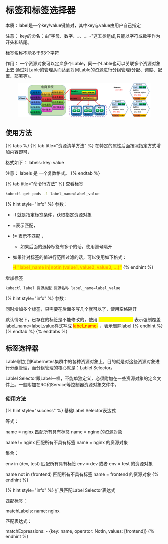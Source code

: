 # 标签和标签选择器

本质：label是一个key/value键值对，其中key与value由用户自己指定

注意： key的命名：由"字母、数字、\_、.、-"这五类组成,只能以字符或数字作为开头和结尾。&#x20;

标签名称不能多于63个字符

作用： 一个资源对象可以定义多个Lable，同一个Lable也可以关联多个资源对象上去 通过对Lable的管理从而达到对同Lable的资源进行分组管理(分配、调度、配置、部署等)。

<figure><img src="../../../.gitbook/assets/image (2) (1) (1) (1) (1) (1) (1) (1) (1) (1) (1) (1) (1) (1) (1) (1) (1) (1).png" alt=""><figcaption></figcaption></figure>

## 使用方法

{% tabs %}
{% tab title="资源清单方法" %}
在特定的属性后面按照指定方式增加内容即可，

格式如下： labels: key: value&#x20;

注意： labels 是 一个复数格式。
{% endtab %}

{% tab title="命令行方法" %}
查看标签

```bash
kubectl get pods -l label_name=label_value
```

{% hint style="info" %}
参数：&#x20;

* \-l 就是指定标签条件，获取指定资源对象
* \=表示匹配，
* != 表示不匹配 ，
  * 如果后面的选择标签有多个的话，使用逗号隔开&#x20;
*   如果针对标签的值进行范围过滤的话，可以使用如下格式：&#x20;

    <mark style="color:orange;">**-l "label\_name in|notin (value1, value2, value3, ...)"**</mark>
{% endhint %}

增加标签

```bash
kubectl label 资源类型 资源名称 label_name=label_value
```

{% hint style="info" %}
参数：

同时增加多个标签，只需要在后面多写几个就可以了，使用空格隔开&#x20;

默认情况下，已存在的标签是不能修改的，使用 <mark style="color:yellow;">--overwrite=true</mark> 表示强制覆盖 label\_name=label\_value样式写成 <mark style="color:red;">label\_name-</mark> ，表示删除label
{% endhint %}
{% endtab %}
{% endtabs %}

## 标签选择器

Lablel附加到Kubernetes集群中的各种资源对象上，目的就是对这些资源对象进行分组管理，而分组管理的核心就是：Lablel Selector。

Lablel Selector跟Label一样，不能单独定义，必须附加在一些资源对象的定义文件上。一般附加在RC和Service等控制器资源对象文件中。

### 使用方法

{% hint style="success" %}
基础Label Selector表达式

等式：&#x20;

name = nginx 匹配所有具有标签 name = nginx 的资源对象&#x20;

name != nginx 匹配所有不具有标签 name = nginx 的资源对象&#x20;

集合：&#x20;

env in (dev, test) 匹配所有具有标签 env = dev 或者 env = test 的资源对象&#x20;

name not in (frontend) 匹配所有不具有标签 name = frontend 的资源对象
{% endhint %}

{% hint style="info" %}
扩展匹配Label Selector表达式

匹配标签：

&#x20;matchLabels: name: nginx&#x20;

匹配表达式：&#x20;

matchExpressions: - {key: name, operator: NotIn, values: \[frontend]}
{% endhint %}
